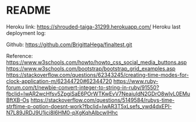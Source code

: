 # README

Heroku link: https://shrouded-taiga-31299.herokuapp.com/
Heroku last deployment log:

Github: https://github.com/BrigittaHega/finaltest.git

Reference:
https://www.w3schools.com/howto/howto_css_social_media_buttons.asp
https://www.w3schools.com/bootstrap/bootstrap_grid_examples.asp
https://stackoverflow.com/questions/62343245/creating-time-modes-for-clock-application-m/62344720#62344720
https://www.ruby-forum.com/t/newbie-convert-integer-to-string-in-ruby/91550?fbclid=IwAR2wcHfsv5ZpgiSaE6POrWTKwEvV7NeaiuIdN2GDrO8wIvL0EMuBftXB-Os
https://stackoverflow.com/questions/5149584/rubys-time-strftime-p-option-doesnt-work?fbclid=IwAR3T5xLsefs_ywd4dxEPI-N7L89JRDJ9U1jci8I6HM0-pXgKqhAlbcwIHhc
